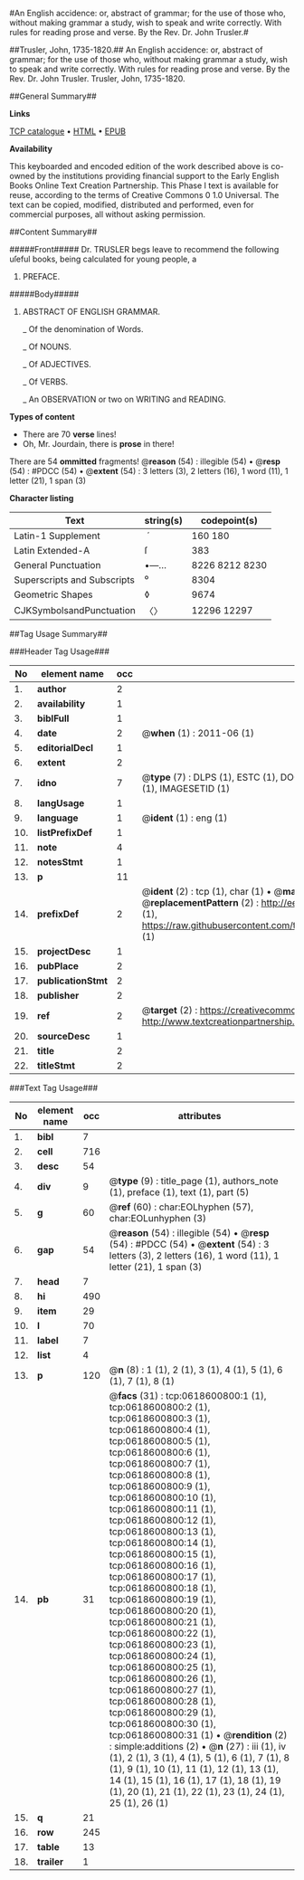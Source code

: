 #An English accidence: or, abstract of grammar; for the use of those who, without making grammar a study, wish to speak and write correctly. With rules for reading prose and verse. By the Rev. Dr. John Trusler.#

##Trusler, John, 1735-1820.##
An English accidence: or, abstract of grammar; for the use of those who, without making grammar a study, wish to speak and write correctly. With rules for reading prose and verse. By the Rev. Dr. John Trusler.
Trusler, John, 1735-1820.

##General Summary##

**Links**

[TCP catalogue](http://www.ota.ox.ac.uk/tcp/)  • 
[HTML](http://tei.it.ox.ac.uk/tcp/Texts-HTML/free/004/004837015.html)  • 
[EPUB](http://tei.it.ox.ac.uk/tcp/Texts-EPUB/free/004/004837015.epub)

**Availability**

This keyboarded and encoded edition of the
	       work described above is co-owned by the institutions
	       providing financial support to the Early English Books
	       Online Text Creation Partnership. This Phase I text is
	       available for reuse, according to the terms of Creative
	       Commons 0 1.0 Universal. The text can be copied,
	       modified, distributed and performed, even for
	       commercial purposes, all without asking permission.


##Content Summary##

#####Front#####
Dr. TRUSLER begs leave to recommend the following uſeful books, being calculated for young people, a
1. PREFACE.

#####Body#####

1. ABSTRACT OF ENGLISH GRAMMAR.

    _ Of the denomination of Words.

    _ Of NOUNS.

    _ Of ADJECTIVES.

    _ Of VERBS.

    _ An OBSERVATION or two on WRITING and READING.

**Types of content**

  * There are 70 **verse** lines!
  * Oh, Mr. Jourdain, there is **prose** in there!

There are 54 **ommitted** fragments! 
 @__reason__ (54) : illegible (54)  •  @__resp__ (54) : #PDCC (54)  •  @__extent__ (54) : 3 letters (3), 2 letters (16), 1 word (11), 1 letter (21), 1 span (3)

**Character listing**


|Text|string(s)|codepoint(s)|
|---|---|---|
|Latin-1 Supplement| ´|160 180|
|Latin Extended-A|ſ|383|
|General Punctuation|•—…|8226 8212 8230|
|Superscripts             and Subscripts|⁰|8304|
|Geometric Shapes|◊|9674|
|CJKSymbolsandPunctuation|〈〉|12296 12297|

##Tag Usage Summary##

###Header Tag Usage###

|No|element name|occ|attributes|
|---|---|---|---|
|1.|__author__|2||
|2.|__availability__|1||
|3.|__biblFull__|1||
|4.|__date__|2| @__when__ (1) : 2011-06 (1)|
|5.|__editorialDecl__|1||
|6.|__extent__|2||
|7.|__idno__|7| @__type__ (7) : DLPS (1), ESTC (1), DOCNO (1), TCP (1), GALEDOCNO (1), CONTENTSET (1), IMAGESETID (1)|
|8.|__langUsage__|1||
|9.|__language__|1| @__ident__ (1) : eng (1)|
|10.|__listPrefixDef__|1||
|11.|__note__|4||
|12.|__notesStmt__|1||
|13.|__p__|11||
|14.|__prefixDef__|2| @__ident__ (2) : tcp (1), char (1)  •  @__matchPattern__ (2) : ([0-9\-]+):([0-9IVX]+) (1), (.+) (1)  •  @__replacementPattern__ (2) : http://eebo.chadwyck.com/downloadtiff?vid=$1&page=$2 (1), https://raw.githubusercontent.com/textcreationpartnership/Texts/master/tcpchars.xml#$1 (1)|
|15.|__projectDesc__|1||
|16.|__pubPlace__|2||
|17.|__publicationStmt__|2||
|18.|__publisher__|2||
|19.|__ref__|2| @__target__ (2) : https://creativecommons.org/publicdomain/zero/1.0/ (1), http://www.textcreationpartnership.org/docs/. (1)|
|20.|__sourceDesc__|1||
|21.|__title__|2||
|22.|__titleStmt__|2||


###Text Tag Usage###

|No|element name|occ|attributes|
|---|---|---|---|
|1.|__bibl__|7||
|2.|__cell__|716||
|3.|__desc__|54||
|4.|__div__|9| @__type__ (9) : title_page (1), authors_note (1), preface (1), text (1), part (5)|
|5.|__g__|60| @__ref__ (60) : char:EOLhyphen (57), char:EOLunhyphen (3)|
|6.|__gap__|54| @__reason__ (54) : illegible (54)  •  @__resp__ (54) : #PDCC (54)  •  @__extent__ (54) : 3 letters (3), 2 letters (16), 1 word (11), 1 letter (21), 1 span (3)|
|7.|__head__|7||
|8.|__hi__|490||
|9.|__item__|29||
|10.|__l__|70||
|11.|__label__|7||
|12.|__list__|4||
|13.|__p__|120| @__n__ (8) : 1 (1), 2 (1), 3 (1), 4 (1), 5 (1), 6 (1), 7 (1), 8 (1)|
|14.|__pb__|31| @__facs__ (31) : tcp:0618600800:1 (1), tcp:0618600800:2 (1), tcp:0618600800:3 (1), tcp:0618600800:4 (1), tcp:0618600800:5 (1), tcp:0618600800:6 (1), tcp:0618600800:7 (1), tcp:0618600800:8 (1), tcp:0618600800:9 (1), tcp:0618600800:10 (1), tcp:0618600800:11 (1), tcp:0618600800:12 (1), tcp:0618600800:13 (1), tcp:0618600800:14 (1), tcp:0618600800:15 (1), tcp:0618600800:16 (1), tcp:0618600800:17 (1), tcp:0618600800:18 (1), tcp:0618600800:19 (1), tcp:0618600800:20 (1), tcp:0618600800:21 (1), tcp:0618600800:22 (1), tcp:0618600800:23 (1), tcp:0618600800:24 (1), tcp:0618600800:25 (1), tcp:0618600800:26 (1), tcp:0618600800:27 (1), tcp:0618600800:28 (1), tcp:0618600800:29 (1), tcp:0618600800:30 (1), tcp:0618600800:31 (1)  •  @__rendition__ (2) : simple:additions (2)  •  @__n__ (27) : iii (1), iv (1), 2 (1), 3 (1), 4 (1), 5 (1), 6 (1), 7 (1), 8 (1), 9 (1), 10 (1), 11 (1), 12 (1), 13 (1), 14 (1), 15 (1), 16 (1), 17 (1), 18 (1), 19 (1), 20 (1), 21 (1), 22 (1), 23 (1), 24 (1), 25 (1), 26 (1)|
|15.|__q__|21||
|16.|__row__|245||
|17.|__table__|13||
|18.|__trailer__|1||
